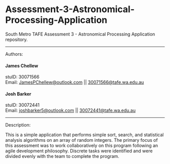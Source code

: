 # Assessment-3-Astronomical-Processing-Application
South Metro TAFE Assessment 3 - Astronomical Processing Application repository.  
  
_____________________________________________________________  
  
Authors:  

#### James Chellew
stuID: 30071566  
Email: JamesPChellew@outlook.com || 30071566@tafe.wa.edu.au  
   
#### Josh Barker  
stuID: 30072441  
Email: joshbarker5@outlook.com || 30072441@tafe.wa.edu.au

_____________________________________________________________  

Description:

This is a simple application that performs simple sort, search, and statistical analysis algorithms on an array of random integers. The primary focus of this assessment was to work collaboratively on this program following an agile development philosophy. Discrete tasks were identified and were divided evenly with the team to complete the program.
